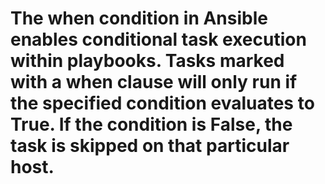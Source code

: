 # The when condition in Ansible enables conditional task execution within playbooks. Tasks marked with a when clause will only run if the specified condition evaluates to True. If the condition is False, the task is skipped on that particular host. #
